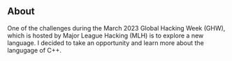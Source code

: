 ## About ##
One of the challenges during the March 2023 Global Hacking Week (GHW), which is hosted by Major League Hacking (MLH) is to explore a new language.  I decided to take an opportunity and learn more about the langugage of C++.